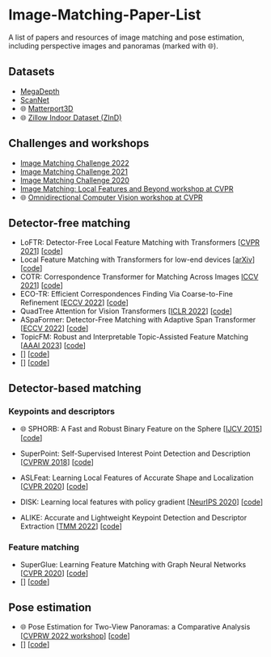 # Image-Matching-Paper-List
A list of papers and resources of image matching and pose estimation, including perspective images and panoramas (marked with :globe_with_meridians:).

## Datasets
* [MegaDepth](https://www.cs.cornell.edu/projects/megadepth/)
* [ScanNet](http://www.scan-net.org/)
* :globe_with_meridians: [Matterport3D](https://niessner.github.io/Matterport/)
* :globe_with_meridians: [Zillow Indoor Dataset (ZInD)](https://github.com/zillow/zind)

## Challenges and workshops
* [Image Matching Challenge 2022](https://www.kaggle.com/competitions/image-matching-challenge-2022/overview)
* [Image Matching Challenge 2021](https://www.cs.ubc.ca/research/image-matching-challenge/current/)
* [Image Matching Challenge 2020](https://www.cs.ubc.ca/research/image-matching-challenge/2020/)
* [Image Matching: Local Features and Beyond workshop at CVPR](https://image-matching-workshop.github.io/)
* :globe_with_meridians: [Omnidirectional Computer Vision workshop at CVPR](https://sites.google.com/view/omnicv2022)

## Detector-free matching
* LoFTR: Detector-Free Local Feature Matching with Transformers [[CVPR 2021](https://arxiv.org/pdf/2104.00680.pdf)] [[code](https://github.com/zju3dv/LoFTR)]
* Local Feature Matching with Transformers for low-end devices [[arXiv](https://arxiv.org/pdf/2202.00770.pdf)] [[code](https://github.com/Kolkir/Coarse_LoFTR_TRT)]
* COTR: Correspondence Transformer for Matching Across Images [ICCV 2021](https://openaccess.thecvf.com/content/ICCV2021/papers/Jiang_COTR_Correspondence_Transformer_for_Matching_Across_Images_ICCV_2021_paper.pdf)] [[code](https://github.com/ubc-vision/COTR)]
* ECO-TR: Efficient Correspondences Finding Via Coarse-to-Fine Refinement [[ECCV 2022](https://arxiv.org/pdf/2209.12213.pdf)] [[code](https://github.com/dltan7/ECO-TR)]
* QuadTree Attention for Vision Transformers [[ICLR 2022](https://arxiv.org/pdf/2201.02767.pdf)] [[code](https://github.com/Tangshitao/QuadTreeAttention)]
* ASpaFormer: Detector-Free Matching with Adaptive Span Transformer [[ECCV 2022](https://arxiv.org/pdf/2208.14201.pdf)] [[code](https://github.com/slyxsw/aspanformer-initial-release)]
* TopicFM: Robust and Interpretable Topic-Assisted Feature Matching [[AAAI 2023](https://arxiv.org/pdf/2207.00328.pdf)] [[code](https://github.com/TruongKhang/TopicFM)]
* [[]()] [[code]()]
* [[]()] [[code]()]

## Detector-based matching
### Keypoints and descriptors
* :globe_with_meridians: SPHORB: A Fast and Robust Binary Feature on the Sphere [[IJCV 2015](http://cic.tju.edu.cn/faculty/lwan/paper/SPHORB/SPHORB.html)] [[code](https://github.com/tdsuper/SPHORB)]
* SuperPoint: Self-Supervised Interest Point Detection and Description [[CVPRW 2018](https://arxiv.org/pdf/1712.07629.pdf)] [[code](https://github.com/magicleap/SuperPointPretrainedNetwork)]
* ASLFeat: Learning Local Features of Accurate Shape and Localization [[CVPR 2020](https://arxiv.org/pdf/2003.10071.pdf)] [[code](https://github.com/lzx551402/ASLFeat)]
* DISK: Learning local features with policy gradient [[NeurIPS 2020](https://arxiv.org/pdf/2006.13566.pdf)] [[code](https://github.com/cvlab-epfl/disk)]

* ALIKE: Accurate and Lightweight Keypoint Detection and Descriptor Extraction [[TMM 2022](https://arxiv.org/pdf/2112.02906.pdf)] [[code](https://github.com/Shiaoming/ALIKE)]

### Feature matching
* SuperGlue: Learning Feature Matching with Graph Neural Networks [[CVPR 2020](https://arxiv.org/pdf/1911.11763.pdf)] [[code](https://github.com/magicleap/SuperGluePretrainedNetwork)]
* [[]()] [[code]()]

## Pose estimation
* :globe_with_meridians: Pose Estimation for Two-View Panoramas: a Comparative Analysis [[CVPRW 2022 workshop](https://openaccess.thecvf.com/content/CVPR2022W/OmniCV/papers/Murrugarra-Llerena_Pose_Estimation_for_Two-View_Panoramas_Based_on_Keypoint_Matching_A_CVPRW_2022_paper.pdf)] [[code](https://github.com/Artcs1/Keypoints)]
* [[]()] [[code]()]

